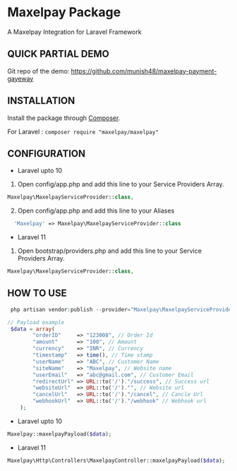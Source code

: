 # Maxelpay Package

A Maxelpay Integration for Laravel Framework

## QUICK PARTIAL DEMO

Git repo of the demo: https://github.com/munish48/maxelpay-payment-gayeway

## INSTALLATION

Install the package through [Composer](http://getcomposer.org/).

For Laravel :
`composer require "maxelpay/maxelpay"`

## CONFIGURATION

- Laravel upto 10

1. Open config/app.php and add this line to your Service Providers Array.

```php
Maxelpay\MaxelpayServiceProvider::class,
```

2. Open config/app.php and add this line to your Aliases

```php
  'Maxelpay' => Maxelpay\MaxelpayServiceProvider::class
```

- Laravel 11

1. Open bootstrap/providers.php and add this line to your Service Providers Array.

```php
Maxelpay\MaxelpayServiceProvider::class,
```

## HOW TO USE

```php
 php artisan vendor:publish --provider="Maxelpay\MaxelpayServiceProvider"
```

```php
// Payload example
 $data = array(
        "orderID"     => "123008", // Order Id
        "amount"      => "100", // Amount
        "currency"    => "INR", // Currency
        "timestamp"   => time(), // Time stamp
        "userName"    => "ABC", // Customer Name
        "siteName"    => "Maxelpay", // Website name
        "userEmail"   => "abc@gmail.com", // Customer Email
        "redirectUrl" => URL::to('/')."/success", // Success url
        "websiteUrl"  => URL::to('/')."", // Website url
        "cancelUrl"   => URL::to('/')."/cancel", // Cancle Url
        "webhookUrl"  => URL::to('/')."/webhook" // Webhook url
    );
```

- Laravel upto 10

```php
Maxelpay::maxelpayPayload($data);
```

- Laravel 11

```php
Maxelpay\Http\Controllers\MaxelpayController::maxelpayPayload($data);
```
